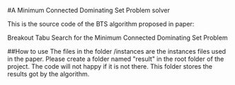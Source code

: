 #A Minimum Connected Dominating Set Problem solver

This is the source code of the BTS algorithm proposed in paper:

Breakout Tabu Search for the Minimum Connected Dominating Set Problem


##How to use
The files in the folder /instances are the instances files used in the paper.
Please create a folder named "result" in the root folder of the project.
The code will not happy if it is not there.
This folder stores the results got by the algorithm.